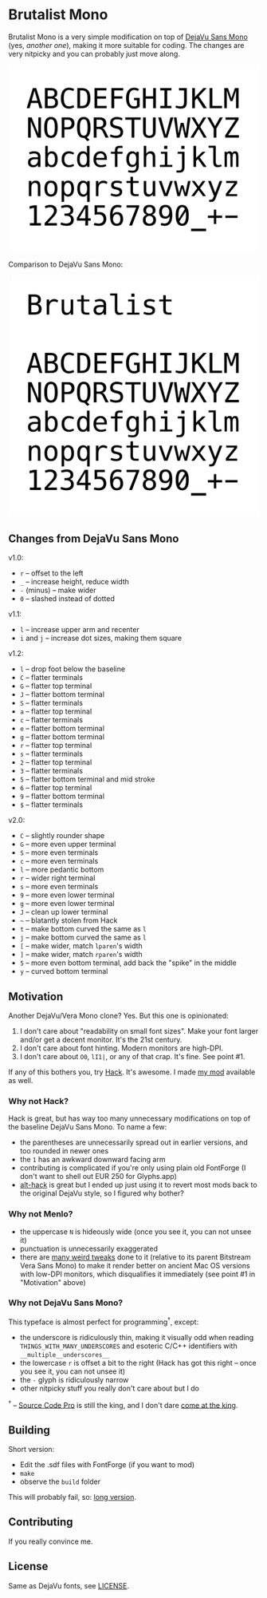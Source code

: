 # Brutalist Mono

Brutalist Mono is a very simple modification on top of [DejaVu Sans Mono](https://github.com/dejavu-fonts/dejavu-fonts) (yes, _another one_), making it more suitable for coding. The changes are very nitpicky and you can probably just move along.

![brutalist](images/brutalist.png)

Comparison to DejaVu Sans Mono:

![brutalist](images/brutalist_vs_dejavu.gif)

## Changes from DejaVu Sans Mono

v1.0:

* `r` – offset to the left
* `_` – increase height, reduce width
* `-` (minus) – make wider
* `0` – slashed instead of dotted

v1.1:

* `l` – increase upper arm and recenter
* `i` and `j` – increase dot sizes, making them square

v1.2:

* `l` – drop foot below the baseline
* `C` – flatter terminals
* `G` – flatter top terminal
* `J` – flatter bottom terminal
* `S` – flatter terminals
* `a` – flatter top terminal
* `c` – flatter terminals
* `e` – flatter bottom terminal
* `g` – flatter bottom terminal
* `r` – flatter top terminal
* `s` – flatter terminals
* `2` – flatter top terminal
* `3` – flatter terminals
* `5` – flatter bottom terminal and mid stroke
* `6` – flatter top terminal
* `9` – flatter bottom terminal
* `$` – flatter terminals

v2.0:

* `C` – slightly rounder shape
* `G` – more even upper terminal
* `S` – more even terminals
* `c` – more even terminals
* `l` – more pedantic bottom
* `r` – wider right terminal
* `s` – more even terminals
* `9` – more even lower terminal
* `g` – more even lower terminal
* `J` – clean up lower terminal
* `~` – blatantly stolen from Hack
* `t` – make bottom curved the same as `l`
* `j` – make bottom curved the same as `l`
* `[` – make wider, match `lparen`'s width
* `]` – make wider, match `rparen`'s width
* `5` – more even bottom terminal, add back the "spike" in the middle
* `y` – curved bottom terminal

## Motivation

Another DejaVu/Vera Mono clone? Yes. But this one is opinionated:

1. I don't care about "readability on small font sizes". Make your font larger and/or get a decent monitor. It's the 21st century.
2. I don't care about font hinting. Modern monitors are high-DPI.
3. I don't care about `O0`, `lI1|`, or any of that crap. It's fine. See point #1.

If any of this bothers you, try [Hack](https://github.com/source-foundry/Hack). It's awesome. I made [my mod](https://github.com/BRUTALISM/Hack) available as well.

### Why not Hack?

Hack is great, but has way too many unnecessary modifications on top of the baseline DejaVu Sans Mono. To name a few:

* the parentheses are unnecessarily spread out in earlier versions, and too rounded in newer ones
* the `1` has an awkward downward facing arm
* contributing is complicated if you're only using plain old FontForge (I don't want to shell out EUR 250 for Glyphs.app)
* [alt-hack](https://github.com/source-foundry/alt-hack) is great but I ended up just using it to revert most mods back to the original DejaVu style, so I figured why bother?

### Why not Menlo?

* the uppercase `N` is hideously wide (once you see it, you can not unsee it)
* punctuation is unnecessarily exaggerated
* there are [many weird tweaks](http://leancrew.com/all-this/2009/10/the-compleat-menlovera-sans-comparison/) done to it (relative to its parent Bitstream Vera Sans Mono) to make it render better on ancient Mac OS versions with low-DPI monitors, which disqualifies it immediately (see point #1 in "Motivation" above)

### Why not DejaVu Sans Mono?

This typeface is almost perfect for programming<sup>&dagger;</sup>, except:

* the underscore is ridiculously thin, making it visually odd when reading `THINGS_WITH_MANY_UNDERSCORES` and esoteric C/C++ identifiers with `__multiple__underscores__`
* the lowercase `r` is offset a bit to the right (Hack has got this right – once you see it, you can not unsee it)
* the `-` glyph is ridiculously narrow
* other nitpicky stuff you really don't care about but I do

<sup>&dagger;</sup> – [Source Code Pro](https://github.com/adobe-fonts/source-code-pro) is still the king, and I don't dare [come at the king](https://www.youtube.com/watch?v=py1WDlaIr9A).

## Building

Short version:

* Edit the .sdf files with FontForge (if you want to mod)
* `make`
* observe the `build` folder

This will probably fail, so: [long version](BUILDING.md).

## Contributing

If you really convince me.

## License

Same as DejaVu fonts, see [LICENSE](LICENSE).